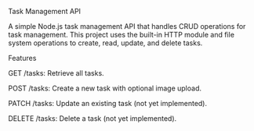 Task Management API

A simple Node.js task management API that handles CRUD operations for task management. This project uses the built-in HTTP module and file system operations to create, read, update, and delete tasks.


Features

GET /tasks: Retrieve all tasks.

POST /tasks: Create a new task with optional image upload.

PATCH /tasks: Update an existing task (not yet implemented).

DELETE /tasks: Delete a task (not yet implemented).

